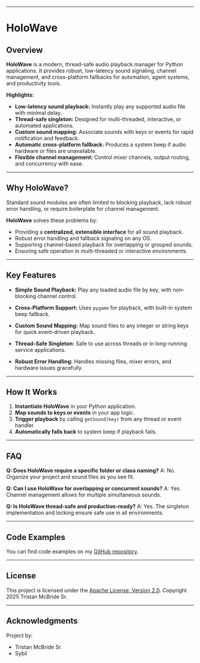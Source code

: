 ﻿
---

# HoloWave

## Overview

**HoloWave** is a modern, thread-safe audio playback manager for Python applications.
It provides robust, low-latency sound signaling, channel management, and cross-platform fallbacks for automation, agent systems, and productivity tools.

**Highlights:**

* **Low-latency sound playback:** Instantly play any supported audio file with minimal delay.
* **Thread-safe singleton:** Designed for multi-threaded, interactive, or automated applications.
* **Custom sound mapping:** Associate sounds with keys or events for rapid notification and feedback.
* **Automatic cross-platform fallback:** Produces a system beep if audio hardware or files are unavailable.
* **Flexible channel management:** Control mixer channels, output routing, and concurrency with ease.

---

## Why HoloWave?

Standard sound modules are often limited to blocking playback, lack robust error handling, or require boilerplate for channel management.

**HoloWave** solves these problems by:

* Providing a **centralized, extensible interface** for all sound playback.
* Robust error handling and fallback signaling on any OS.
* Supporting channel-based playback for overlapping or grouped sounds.
* Ensuring safe operation in multi-threaded or interactive environments.

---

## Key Features

* **Simple Sound Playback:**
  Play any loaded audio file by key, with non-blocking channel control.

* **Cross-Platform Support:**
  Uses `pygame` for playback, with built-in system beep fallback.

* **Custom Sound Mapping:**
  Map sound files to any integer or string keys for quick event-driven playback.

* **Thread-Safe Singleton:**
  Safe to use across threads or in long-running service applications.

* **Robust Error Handling:**
  Handles missing files, mixer errors, and hardware issues gracefully.

---

## How It Works

1. **Instantiate HoloWave** in your Python application.
2. **Map sounds to keys or events** in your app logic.
3. **Trigger playback** by calling `getSound(key)` from any thread or event handler.
4. **Automatically falls back** to system beep if playback fails.

---

## FAQ

**Q: Does HoloWave require a specific folder or class naming?**
A: No. Organize your project and sound files as you see fit.

**Q: Can I use HoloWave for overlapping or concurrent sounds?**
A: Yes. Channel management allows for multiple simultaneous sounds.

**Q: Is HoloWave thread-safe and production-ready?**
A: Yes. The singleton implementation and locking ensure safe use in all environments.

---

## Code Examples

You can find code examples on my [GitHub repository](https://github.com/TristanMcBrideSr/TechBook).

---

## License

This project is licensed under the [Apache License, Version 2.0](LICENSE).
Copyright 2025 Tristan McBride Sr.

---

## Acknowledgments

Project by:
- Tristan McBride Sr.
- Sybil